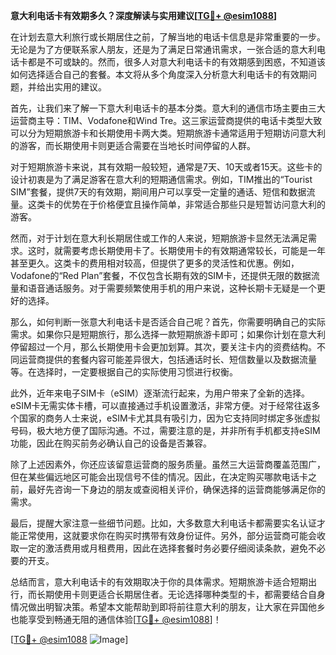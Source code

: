 **意大利电话卡有效期多久？深度解读与实用建议[[TG💪+ @esim1088](https://t.me/s/esim1088)]**

在计划去意大利旅行或长期居住之前，了解当地的电话卡信息是非常重要的一步。无论是为了方便联系家人朋友，还是为了满足日常通讯需求，一张合适的意大利电话卡都是不可或缺的。然而，很多人对意大利电话卡的有效期感到困惑，不知道该如何选择适合自己的套餐。本文将从多个角度深入分析意大利电话卡的有效期问题，并给出实用的建议。

首先，让我们来了解一下意大利电话卡的基本分类。意大利的通信市场主要由三大运营商主导：TIM、Vodafone和Wind Tre。这三家运营商提供的电话卡类型大致可以分为短期旅游卡和长期使用卡两大类。短期旅游卡通常适用于短期访问意大利的游客，而长期使用卡则更适合需要在当地长时间停留的人群。

对于短期旅游卡来说，其有效期一般较短，通常是7天、10天或者15天。这些卡的设计初衷是为了满足游客在意大利的短期通信需求。例如，TIM推出的“Tourist SIM”套餐，提供7天的有效期，期间用户可以享受一定量的通话、短信和数据流量。这类卡的优势在于价格便宜且操作简单，非常适合那些只是短暂访问意大利的游客。

然而，对于计划在意大利长期居住或工作的人来说，短期旅游卡显然无法满足需求。这时，就需要考虑长期使用卡了。长期使用卡的有效期通常较长，可能是一年甚至更久。这类卡的费用相对较高，但提供了更多的灵活性和优惠。例如，Vodafone的“Red Plan”套餐，不仅包含长期有效的SIM卡，还提供无限的数据流量和语音通话服务。对于需要频繁使用手机的用户来说，这种长期卡无疑是一个更好的选择。

那么，如何判断一张意大利电话卡是否适合自己呢？首先，你需要明确自己的实际需求。如果你只是短期旅行，那么选择一款短期旅游卡即可；如果你计划在意大利停留超过一个月，那么长期使用卡会更加划算。其次，要关注卡内的资费结构。不同运营商提供的套餐内容可能差异很大，包括通话时长、短信数量以及数据流量等。在选择时，一定要根据自己的实际使用习惯进行权衡。

此外，近年来电子SIM卡（eSIM）逐渐流行起来，为用户带来了全新的选择。eSIM卡无需实体卡槽，可以直接通过手机设置激活，非常方便。对于经常往返多个国家的商务人士来说，eSIM卡尤其具有吸引力，因为它支持同时绑定多张虚拟号码，极大地方便了国际沟通。不过，需要注意的是，并非所有手机都支持eSIM功能，因此在购买前务必确认自己的设备是否兼容。

除了上述因素外，你还应该留意运营商的服务质量。虽然三大运营商覆盖范围广，但在某些偏远地区可能会出现信号不佳的情况。因此，在决定购买哪款电话卡之前，最好先咨询一下身边的朋友或查阅相关评价，确保选择的运营商能够满足你的需求。

最后，提醒大家注意一些细节问题。比如，大多数意大利电话卡都需要实名认证才能正常使用，这就要求你在购买时携带有效身份证件。另外，部分运营商可能会收取一定的激活费用或月租费用，因此在选择套餐时务必要仔细阅读条款，避免不必要的开支。

总结而言，意大利电话卡的有效期取决于你的具体需求。短期旅游卡适合短期出行，而长期使用卡则更适合长期居住者。无论选择哪种类型的卡，都需要结合自身情况做出明智决策。希望本文能帮助到即将前往意大利的朋友，让大家在异国他乡也能享受到畅通无阻的通信体验[[TG💪+ @esim1088](https://t.me/s/esim1088)]！

[[TG💪+ @esim1088](https://t.me/s/esim1088) ![Image](https://i.postimg.cc/4NQfJmqS/Snipaste-2025-05-13-00-14-12.png)]